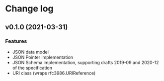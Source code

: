 # Change log

## v0.1.0 (2021-03-31)

### Features

* JSON data model
* JSON Pointer implementation
* JSON Schema implementation, supporting drafts 2019-09 and 2020-12 of the specification
* URI class (wraps rfc3986.URIReference)
